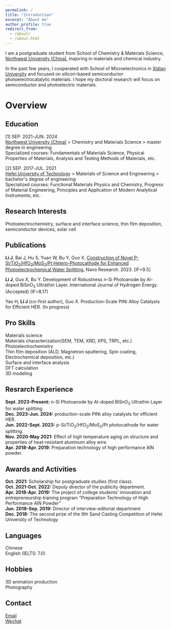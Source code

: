 ```yaml
---
permalink: /
title: "Introduction"
excerpt: "About me"
author_profile: true
redirect_from: 
  - /about/
  - /about.html
---
```


I am a postgraduate student from School of Chemistry & Materials Science, [Northwest University (China)](https://english.nwu.edu.cn/), majoring in materials and chemical industry.

In the past few years, I cooperated with School of Microelectronics in [Xidian University](https://en.xidian.edu.cn/) and focused on silicon-based semiconductor photoelectrocatalytic materials. I hope my doctoral research will focus on semiconductor and photoelectric materials.<br>

Overview
======

Education
------
[1] SEP. 2021-JUN. 2024<br>
[Northwest University (China)](https://english.nwu.edu.cn/) > Chemistry and Materials Science > master degree in engineering<br>
Specialized courses: Fundamentals of Materials Science, Physical Properties of Materials, Analysis and Testing Methods of Materials, etc.

[2] SEP. 2017-JUL. 2021<br>
[Hefei University of Technology](https://www.hfut.edu.cn/) > Materials of Science and Engineering > bachelor's degree of engineering<br>
Specialized courses: Functional Materials Physics and Chemistry, Progress of Material Engineering, Principles and Application of Modern Analytical Instruments, etc.

Research Interests
------
Photoelectrochemistry, surface and interface science, thin film deposition, semiconductor devices, solar cell

Publications
------
**Li J**, Bai J, Hu S, Yuan W, Bu Y, Guo X. [Construction of Novel P-Si/TiO<sub>2</sub>/HfO<sub>2</sub>/MoS<sub>2</sub>/Pt Hetero-Photocathode for Enhanced Photoelectrochemical Water Splitting.](https://link.springer.com/article/10.1007/s12274-023-6299-1) Nano Research. 2023. [IF=9.5]<br>

**Li J**, Guo X, Bu Y. Development of Robustness n-Si Photoanode by Al-doped BiSnO<sub>3</sub> Ultrathin Layer. International Journal of Hydrogen Energy. (Accepted) (IF=8.17)<br>

Yao H, **Li J** (co-first author), Guo X. Production-Scale PtNi Alloy Catalysts for Efficient HER. (In progress)<br>

Pro Skills
------
Materials science<br>
Materials characterization(SEM, TEM, XRD, XPS, TRPL, etc.)<br>
Photoelectrochemistry<br>
Thin film deposition (ALD, Magnetron sputtering, Spin coating, Electrochemical deposition, etc.)<br>
Surface and interface analysis<br>
DFT calculation<br>
3D modeling<br>

Resrarch Experience
------
**Sept. 2023-Present:** n-Si Photoanode by Al-doped BiSnO<sub>3</sub> Ultrathin Layer for water splitting.<br>
**Dec. 2023-Jun. 2024:** production-scale PtNi alloy catalysts for efficient HER.<br>
**Jun. 2022-Sept. 2023:** p-Si/TiO<sub>2</sub>/HfO<sub>2</sub>/MoS<sub>2</sub>/Pt photocathode for water splitting.<br>
**Nov. 2020-May 2021:** Effect of high temperature aging on structure and properties of heat-resistant aluminum alloy wire.<br>
**Apr. 2018-Apr. 2019:** Preparation technology of high performance AlN powder.<br>

Awards and Activities
------
**Oct. 2021:** Scholarship for postgraduate studies (first class).<br>
**Oct. 2021-Oct. 2022:** Deputy director of the publicity department.<br>
**Apr. 2018-Apr. 2019:** The project of college students' innovation and entrepreneurship training program "Preparation Technology of High Performance AlN Powder"<br>
**Jun. 2018-Sep. 2019:** Director of interview-editorial department<br>
**Dec. 2018:** The second prize of the 9th Sand Casting Competition of Hefei University of Technology<br>

Languages
------
Chinese<br>
English (IELTS: 7.0)

Hobbies
------
3D animation production<br>
Photography

Contact
------
[Email](lijiaru@stumail.nwu.edu.cn)<br>
[Wechat](images/Wechat.png)
